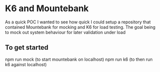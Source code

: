 # K6 and Mountebank

As a quick POC I wanted to see how quick I could setup a repository that contained Mountebank for mocking and K6 for load testing. The goal being to mock out system behaviour for later validation under load


## To get started
npm run mock (to start mountebank on localhost)
npm run k6 (to then run k6 against localhost)